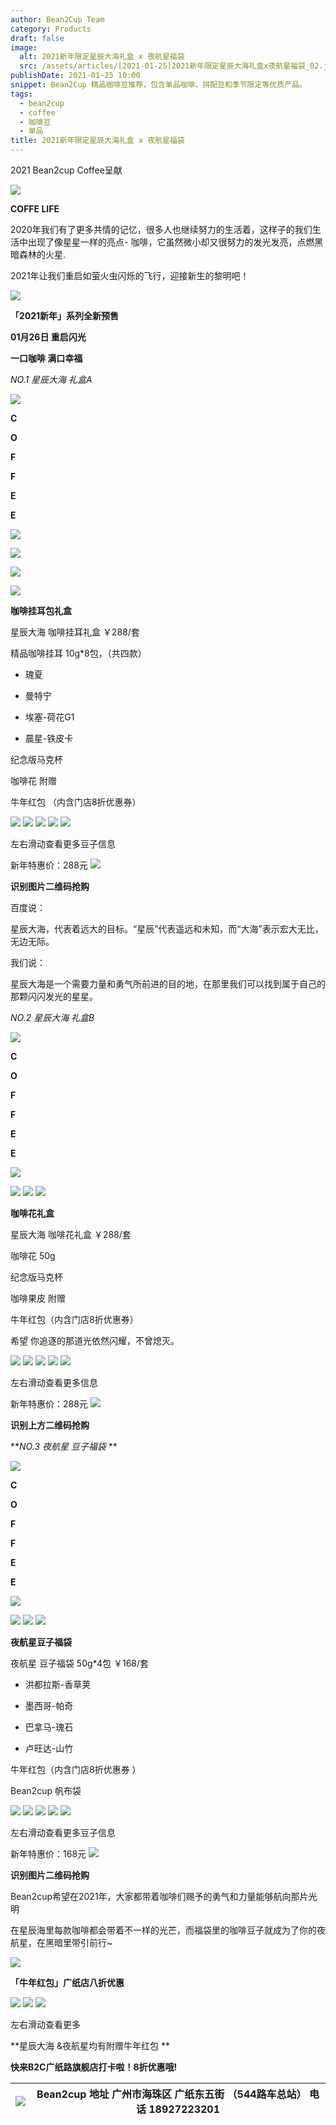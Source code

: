 ```yaml
---
author: Bean2Cup Team
category: Products
draft: false
image:
  alt: 2021新年限定星辰大海礼盒 x 夜航星福袋
  src: /assets/articles/[2021-01-25]2021新年限定星辰大海礼盒x夜航星福袋_02.jpg
publishDate: 2021-01-25 10:00
snippet: Bean2Cup 精品咖啡豆推荐，包含单品咖啡、拼配豆和季节限定等优质产品。
tags:
  - bean2cup
  - coffee
  - 咖啡豆
  - 单品
title: 2021新年限定星辰大海礼盒 x 夜航星福袋
---
```


2021 Bean2cup Coffee呈献

![](/assets/articles/[2021-01-25]2021新年限定星辰大海礼盒x夜航星福袋_03.jpg)

**COFFE LIFE**

2020年我们有了更多共情的记忆，很多人也继续努力的生活着，这样子的我们生活中出现了像星星一样的亮点-
咖啡，它虽然微小却又很努力的发光发亮，点燃黑暗森林的火星.

2021年让我们重启如萤火虫闪烁的飞行，迎接新生的黎明吧！

![](/assets/articles/[2021-01-25]2021新年限定星辰大海礼盒x夜航星福袋_04.jpg)

**「2021新年」系列全新预售**

**01月26日 重启闪光**

**一口咖啡 满口幸福**

_NO.1 星辰大海 礼盒A_

![](/assets/articles/[2021-01-25]2021新年限定星辰大海礼盒x夜航星福袋_05.jpg)

**C**

**O**

**F**

**F**

**E**

**E**

![](/assets/articles/[2021-01-25]2021新年限定星辰大海礼盒x夜航星福袋_06.jpg)

![](/assets/articles/[2021-01-25]2021新年限定星辰大海礼盒x夜航星福袋_07.jpg)

![](/assets/articles/[2021-01-25]2021新年限定星辰大海礼盒x夜航星福袋_08.jpg)

![](/assets/articles/[2021-01-25]2021新年限定星辰大海礼盒x夜航星福袋_09.jpg)

**咖啡挂耳包礼盒**

星辰大海 咖啡挂耳礼盒 ￥288/套

精品咖啡挂耳 10g\*8包，（共四款）

- 瑰夏

- 曼特宁

- 埃塞-荷花G1

- 晨星-铁皮卡

纪念版马克杯

咖啡花 附赠

牛年红包 （内含门店8折优惠券）

![](/assets/articles/[2021-01-25]2021新年限定星辰大海礼盒x夜航星福袋_07.jpg)
![](/assets/articles/[2021-01-25]2021新年限定星辰大海礼盒x夜航星福袋_11.jpg)
![](/assets/articles/[2021-01-25]2021新年限定星辰大海礼盒x夜航星福袋_12.jpg)
![](/assets/articles/[2021-01-25]2021新年限定星辰大海礼盒x夜航星福袋_13.jpg)
![](/assets/articles/[2021-01-25]2021新年限定星辰大海礼盒x夜航星福袋_14.jpg)

左右滑动查看更多豆子信息

新年特惠价：288元
![](/assets/articles/[2021-01-25]2021新年限定星辰大海礼盒x夜航星福袋_15.jpg)

**识别图片二维码抢购**

百度说：

星辰大海，代表着远大的目标。“星辰”代表遥远和未知，而“大海”表示宏大无比，无边无际。

我们说：

星辰大海是一个需要力量和勇气所前进的目的地，在那里我们可以找到属于自己的那颗闪闪发光的星星。

_NO.2 星辰大海 礼盒B_

![](/assets/articles/[2021-01-25]2021新年限定星辰大海礼盒x夜航星福袋_05.jpg)

**C**

**O**

**F**

**F**

**E**

**E**

![](/assets/articles/[2021-01-25]2021新年限定星辰大海礼盒x夜航星福袋_06.jpg)

![](/assets/articles/[2021-01-25]2021新年限定星辰大海礼盒x夜航星福袋_18.jpg)
![](/assets/articles/[2021-01-25]2021新年限定星辰大海礼盒x夜航星福袋_19.jpg)
![](/assets/articles/[2021-01-25]2021新年限定星辰大海礼盒x夜航星福袋_09.jpg)

**咖啡花礼盒**

星辰大海 咖啡花礼盒 ￥288/套

咖啡花 50g

纪念版马克杯

咖啡果皮 附赠

牛年红包（内含门店8折优惠券）

希望 你追逐的那道光依然闪耀，不曾熄灭。

![](/assets/articles/[2021-01-25]2021新年限定星辰大海礼盒x夜航星福袋_18.jpg)
![](/assets/articles/[2021-01-25]2021新年限定星辰大海礼盒x夜航星福袋_22.jpg)
![](/assets/articles/[2021-01-25]2021新年限定星辰大海礼盒x夜航星福袋_08.jpg)
![](/assets/articles/[2021-01-25]2021新年限定星辰大海礼盒x夜航星福袋_24.jpg)
![](/assets/articles/[2021-01-25]2021新年限定星辰大海礼盒x夜航星福袋_25.jpg)

左右滑动查看更多信息

新年特惠价：288元
![](/assets/articles/[2021-01-25]2021新年限定星辰大海礼盒x夜航星福袋_26.jpg)

**识别上方二维码抢购**

**_NO.3 夜航星 豆子福袋_ **

![](/assets/articles/[2021-01-25]2021新年限定星辰大海礼盒x夜航星福袋_05.jpg)

**C**

**O**

**F**

**F**

**E**

**E**

![](/assets/articles/[2021-01-25]2021新年限定星辰大海礼盒x夜航星福袋_06.jpg)

![](/assets/articles/[2021-01-25]2021新年限定星辰大海礼盒x夜航星福袋_29.jpg)
![](/assets/articles/[2021-01-25]2021新年限定星辰大海礼盒x夜航星福袋_30.jpg)
![](/assets/articles/[2021-01-25]2021新年限定星辰大海礼盒x夜航星福袋_09.jpg)

**夜航星豆子福袋**

夜航星 豆子福袋 50g\*4包 ￥168/套

- 洪都拉斯-香草荚

- 墨西哥-帕奇

- 巴拿马-瑰石

- 卢旺达-山竹

牛年红包（内含门店8折优惠券 ）

Bean2cup 帆布袋

![](/assets/articles/[2021-01-25]2021新年限定星辰大海礼盒x夜航星福袋_32.jpg)
![](/assets/articles/[2021-01-25]2021新年限定星辰大海礼盒x夜航星福袋_33.jpg)
![](/assets/articles/[2021-01-25]2021新年限定星辰大海礼盒x夜航星福袋_34.jpg)
![](/assets/articles/[2021-01-25]2021新年限定星辰大海礼盒x夜航星福袋_35.jpg)
![](/assets/articles/[2021-01-25]2021新年限定星辰大海礼盒x夜航星福袋_36.jpg)

左右滑动查看更多豆子信息

新年特惠价：168元
![](/assets/articles/[2021-01-25]2021新年限定星辰大海礼盒x夜航星福袋_37.jpg)

**识别图片二维码抢购**

Bean2cup希望在2021年，大家都带着咖啡们赐予的勇气和力量能够航向那片光明

在星辰海里每款咖啡都会带着不一样的光芒，而福袋里的咖啡豆子就成为了你的夜航星，在黑暗里带引前行~

![](/assets/articles/[2021-01-25]2021新年限定星辰大海礼盒x夜航星福袋_04.jpg)

**「牛年红包」广纸店八折优惠**

![](/assets/articles/[2021-01-25]2021新年限定星辰大海礼盒x夜航星福袋_39.jpg)
![](/assets/articles/[2021-01-25]2021新年限定星辰大海礼盒x夜航星福袋_40.jpg)
![](/assets/articles/[2021-01-25]2021新年限定星辰大海礼盒x夜航星福袋_41.jpg)

左右滑动查看更多

**星辰大海 &夜航星均有附赠牛年红包 **

**快来B2C广纸路旗舰店打卡啦！8折优惠哦!**

| ![](/assets/articles/[2021-01-25]2021新年限定星辰大海礼盒x夜航星福袋_42.jpg) | **Bean2cup** 地址 广州市海珠区 广纸东五街 （544路车总站） 电话 18927223201 |
| ---------------------------------------------------------------------------- | -------------------------------------------------------------------------- |
